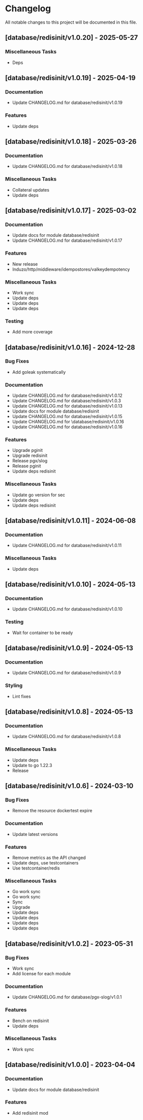 # Changelog

All notable changes to this project will be documented in this file.

## [database/redisinit/v1.0.20] - 2025-05-27

### Miscellaneous Tasks

- Deps

## [database/redisinit/v1.0.19] - 2025-04-19

### Documentation

- Update CHANGELOG.md for database/redisinit/v1.0.19

### Features

- Update deps

## [database/redisinit/v1.0.18] - 2025-03-26

### Documentation

- Update CHANGELOG.md for database/redisinit/v1.0.18

### Miscellaneous Tasks

- Collateral updates
- Update deps

## [database/redisinit/v1.0.17] - 2025-03-02

### Documentation

- Update docs for module database/redisinit
- Update CHANGELOG.md for database/redisinit/v1.0.17

### Features

- New release
- Induzo/http/middleware/idempostores/valkeydempotency

### Miscellaneous Tasks

- Work sync
- Update deps
- Update deps
- Update deps

### Testing

- Add more coverage

## [database/redisinit/v1.0.16] - 2024-12-28

### Bug Fixes

- Add goleak systematically

### Documentation

- Update CHANGELOG.md for database/redisinit/v1.0.12
- Update CHANGELOG.md for database/redisinit/v1.0.3
- Update CHANGELOG.md for database/redisinit/v1.0.13
- Update docs for module database/redisinit
- Update CHANGELOG.md for database/redisinit/v1.0.15
- Update CHANGELOG.md for \database/redisinit/v1.0.16
- Update CHANGELOG.md for database/redisinit/v1.0.16

### Features

- Upgrade pginit
- Upgrade redisinit
- Release pgx/slog
- Release pginit
- Update deps redisinit

### Miscellaneous Tasks

- Update go version for sec
- Update deps
- Update deps redisinit

## [database/redisinit/v1.0.11] - 2024-06-08

### Documentation

- Update CHANGELOG.md for database/redisinit/v1.0.11

### Miscellaneous Tasks

- Update deps

## [database/redisinit/v1.0.10] - 2024-05-13

### Documentation

- Update CHANGELOG.md for database/redisinit/v1.0.10

### Testing

- Wait for container to be ready

## [database/redisinit/v1.0.9] - 2024-05-13

### Documentation

- Update CHANGELOG.md for database/redisinit/v1.0.9

### Styling

- Lint fixes

## [database/redisinit/v1.0.8] - 2024-05-13

### Documentation

- Update CHANGELOG.md for database/redisinit/v1.0.8

### Miscellaneous Tasks

- Update deps
- Update to go 1.22.3
- Release

## [database/redisinit/v1.0.6] - 2024-03-10

### Bug Fixes

- Remove the resource dockertest expire

### Documentation

- Update latest versions

### Features

- Remove metrics as the API changed
- Update deps, use testcontainers
- Use testcontainer/redis

### Miscellaneous Tasks

- Go work sync
- Go work sync
- Sync
- Upgrade
- Update deps
- Update deps
- Update deps
- Update deps

## [database/redisinit/v1.0.2] - 2023-05-31

### Bug Fixes

- Work sync
- Add license for each module

### Documentation

- Update CHANGELOG.md for database/pgx-slog/v1.0.1

### Features

- Bench on redisinit
- Update deps

### Miscellaneous Tasks

- Work sync

## [database/redisinit/v1.0.0] - 2023-04-04

### Documentation

- Update docs for module database/redisinit

### Features

- Add redisinit mod

<!-- generated by git-cliff -->
